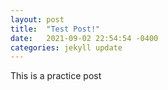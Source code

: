 ```yaml
---
layout: post
title:  "Test Post!"
date:   2021-09-02 22:54:54 -0400
categories: jekyll update
---
```

This is a practice post